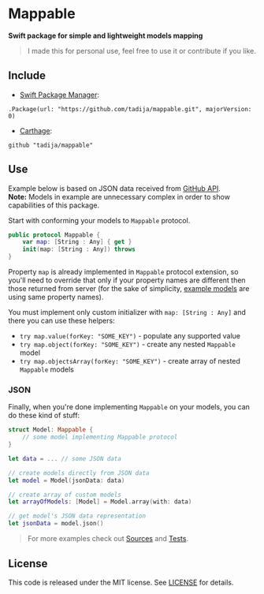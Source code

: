 # Mappable

**Swift package for simple and lightweight models mapping**

> I made this for personal use, feel free to use it or contribute if you like.

## Include

- [Swift Package Manager](https://swift.org/package-manager/):

```
.Package(url: "https://github.com/tadija/mappable.git", majorVersion: 0)
```

- [Carthage](https://github.com/Carthage/Carthage):

```
github "tadija/mappable"
```

## Use

Example below is based on JSON data received from [GitHub API](https://developer.github.com/v3/).  
**Note:** Models in example are unnecessary complex in order to show capabilities of this package.

Start with conforming your models to `Mappable` protocol.  

```swift
public protocol Mappable {
    var map: [String : Any] { get }
    init(map: [String : Any]) throws
}
```


Property `map` is already implemented in `Mappable` protocol extension, so you'll need to override that only if your property names are different then those returned from server (for the sake of simplicity, [example models](Tests/MappableTests/Models.swift) are using same property names).

You must implement only custom initializer with `map: [String : Any]` and there you can use these helpers:

- `try map.value(forKey: "SOME_KEY")` - populate any supported value
- `try map.object(forKey: "SOME_KEY")` - create any nested `Mappable` model
- `try map.objectsArray(forKey: "SOME_KEY")` - create array of nested `Mappable` models

### JSON

Finally, when you're done implementing `Mappable` on your models, you can do these kind of stuff:

```swift
struct Model: Mappable {
    // some model implementing Mappable protocol
}

let data = ... // some JSON data

// create models directly from JSON data
let model = Model(jsonData: data)

// create array of custom models
let arrayOfModels: [Model] = Model.array(with: data)

// get model's JSON data representation
let jsonData = model.json()
```

> For more examples check out [Sources](Sources) and [Tests](Tests).

## License
This code is released under the MIT license. See [LICENSE](LICENSE) for details.
